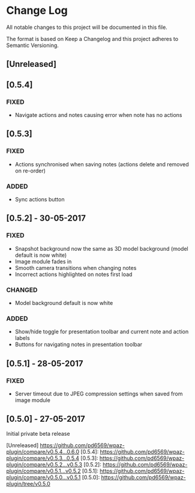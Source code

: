 # Change Log
All notable changes to this project will be documented in this file.

The format is based on Keep a Changelog and this project adheres to Semantic Versioning.

## [Unreleased]

## [0.5.4] 
### FIXED
- Navigate actions and notes causing error when note has no actions

## [0.5.3]
### FIXED
- Actions synchronised when saving notes (actions delete and removed on re-order)

### ADDED
- Sync actions button

## [0.5.2] - 30-05-2017
### FIXED
- Snapshot background now the same as 3D model background (model default is now white)
- Image module fades in
- Smooth camera transitions when changing notes
- Incorrect actions highlighted on notes first load

### CHANGED
- Model background default is now white

### ADDED
- Show/hide toggle for presentation toolbar and current note and action labels
- Buttons for navigating notes in presentation toolbar 

## [0.5.1] - 28-05-2017
### FIXED
- Server timeout due to JPEG compression settings when saved from image module

## [0.5.0] - 27-05-2017
Initial private beta release

[Unreleased] https://github.com/pd6569/wpaz-plugin/compare/v0.5.4...0.6.0
[0.5.4]: https://github.com/pd6569/wpaz-plugin/compare/v0.5.3...0.5.4
[0.5.3]: https://github.com/pd6569/wpaz-plugin/compare/v0.5.2...v0.5.3
[0.5.2]: https://github.com/pd6569/wpaz-plugin/compare/v0.5.1...v0.5.2
[0.5.1]: https://github.com/pd6569/wpaz-plugin/compare/v0.5.0...v0.5.1
[0.5.0]: https://github.com/pd6569/wpaz-plugin/tree/v0.5.0
